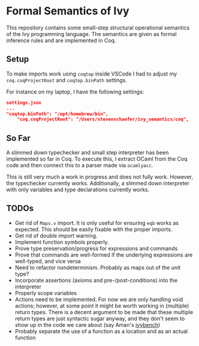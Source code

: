 # Formal Semantics of Ivy

This repository contains some small-step structural operational semantics of the Ivy programming language. The semantics are given as formal inference rules and are implemented in Coq.

## Setup
To make imports work using `coqtop` inside VSCode I had to adjust my `coq.coqProjectRoot` and `coqtop.binPath` settings.

For instance on my laptop, I have the following settings:
```json
settings.json
...
"coqtop.binPath": "/opt/homebrew/bin",
    "coq.coqProjectRoot": "/Users/stevenschaefer/ivy_semantics/coq",
```

## So Far
A slimmed down typechecker and small step interpreter has been implemented so far in Coq. To execute this, I extract OCaml from the Coq code and then connect this to a parser made via `ocamlyacc`.

This is still very much a work in progress and does not fully work. However, the typechecker currently works. Additionally, a slimmed down interpreter with only variables and type declarations currently works.

## TODOs
- Get rid of `Maps.v` import. It is only useful for ensuring `eqb` works as expected. This should be easily fixable with the proper imports.
- Get rid of double import warning.
- Implement function symbols properly.
- Prove type preservation/progress for expressions and commands
- Prove that commands are well-formed if the underlying expressions are well-typed, and vice versa
- Need to refactor nondeterminism. Probably as maps out of the unit type?
- Incorporate assertions (axioms and pre-/post-conditions) into the interpreter
- Properly scope variables
- Actions need to be implemented. For now we are only handling void actions; however, at some point it might be worth working in (multiple) return types. There is a decent argument to be made that these multiple return types are just syntactic sugar anyway, and they don't seem to show up in the code we care about (say Aman's [ivybench](https://github.com/aman-goel/ivybench))
- Probably separate the use of a function as a location and as an actual function   


